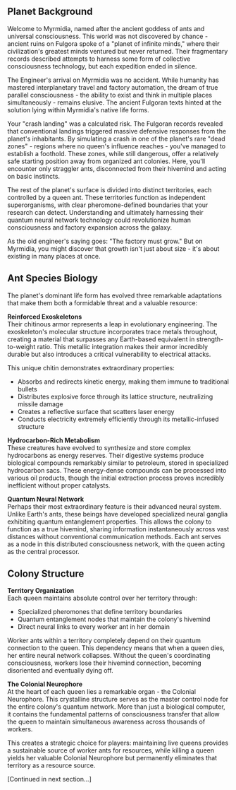 ## Planet Background

Welcome to Myrmidia, named after the ancient goddess of ants and universal consciousness. This world was not discovered by chance - ancient ruins on Fulgora spoke of a "planet of infinite minds," where their civilization's greatest minds ventured but never returned. Their fragmentary records described attempts to harness some form of collective consciousness technology, but each expedition ended in silence.

The Engineer's arrival on Myrmidia was no accident. While humanity has mastered interplanetary travel and factory automation, the dream of true parallel consciousness - the ability to exist and think in multiple places simultaneously - remains elusive. The ancient Fulgoran texts hinted at the solution lying within Myrmidia's native life forms.

Your "crash landing" was a calculated risk. The Fulgoran records revealed that conventional landings triggered massive defensive responses from the planet's inhabitants. By simulating a crash in one of the planet's rare "dead zones" - regions where no queen's influence reaches - you've managed to establish a foothold. These zones, while still dangerous, offer a relatively safe starting position away from organized ant colonies. Here, you'll encounter only straggler ants, disconnected from their hivemind and acting on basic instincts.

The rest of the planet's surface is divided into distinct territories, each controlled by a queen ant. These territories function as independent superorganisms, with clear pheromone-defined boundaries that your research can detect. Understanding and ultimately harnessing their quantum neural network technology could revolutionize human consciousness and factory expansion across the galaxy.

As the old engineer's saying goes: "The factory must grow." But on Myrmidia, you might discover that growth isn't just about size - it's about existing in many places at once.

## Ant Species Biology

The planet's dominant life form has evolved three remarkable adaptations that make them both a formidable threat and a valuable resource:

**Reinforced Exoskeletons**  
Their chitinous armor represents a leap in evolutionary engineering. The exoskeleton's molecular structure incorporates trace metals throughout, creating a material that surpasses any Earth-based equivalent in strength-to-weight ratio. This metallic integration makes their armor incredibly durable but also introduces a critical vulnerability to electrical attacks.

This unique chitin demonstrates extraordinary properties:

- Absorbs and redirects kinetic energy, making them immune to traditional bullets
- Distributes explosive force through its lattice structure, neutralizing missile damage
- Creates a reflective surface that scatters laser energy
- Conducts electricity extremely efficiently through its metallic-infused structure

**Hydrocarbon-Rich Metabolism**  
These creatures have evolved to synthesize and store complex hydrocarbons as energy reserves. Their digestive systems produce biological compounds remarkably similar to petroleum, stored in specialized hydrocarbon sacs. These energy-dense compounds can be processed into various oil products, though the initial extraction process proves incredibly inefficient without proper catalysts.

**Quantum Neural Network**  
Perhaps their most extraordinary feature is their advanced neural system. Unlike Earth's ants, these beings have developed specialized neural ganglia exhibiting quantum entanglement properties. This allows the colony to function as a true hivemind, sharing information instantaneously across vast distances without conventional communication methods. Each ant serves as a node in this distributed consciousness network, with the queen acting as the central processor.

## Colony Structure

**Territory Organization**  
Each queen maintains absolute control over her territory through:

- Specialized pheromones that define territory boundaries
- Quantum entanglement nodes that maintain the colony's hivemind
- Direct neural links to every worker ant in her domain

Worker ants within a territory completely depend on their quantum connection to the queen. This dependency means that when a queen dies, her entire neural network collapses. Without the queen's coordinating consciousness, workers lose their hivemind connection, becoming disoriented and eventually dying off.

**The Colonial Neurophore**  
At the heart of each queen lies a remarkable organ - the Colonial Neurophore. This crystalline structure serves as the master control node for the entire colony's quantum network. More than just a biological computer, it contains the fundamental patterns of consciousness transfer that allow the queen to maintain simultaneous awareness across thousands of workers.

This creates a strategic choice for players: maintaining live queens provides a sustainable source of worker ants for resources, while killing a queen yields her valuable Colonial Neurophore but permanently eliminates that territory as a resource source.

[Continued in next section...]